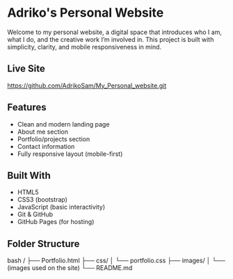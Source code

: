 #  Adriko's Personal Website

Welcome to my personal website, a digital space that introduces who I am, what I do, and the creative work I’m involved in. This project is built with simplicity, clarity, and mobile responsiveness in mind.


##  Live Site

https://github.com/AdrikoSam/My_Personal_website.git


##  Features

- Clean and modern landing page
- About me section
- Portfolio/projects section
- Contact information
- Fully responsive layout (mobile-first)



## Built With

- HTML5
- CSS3 (bootstrap)
- JavaScript (basic interactivity)
- Git & GitHub
- GitHub Pages (for hosting)



## Folder Structure

bash
/
├── Portfolio.html
├── css/
│   └── portfolio.css
├── images/
│   └── (images used on the site)
└── README.md
